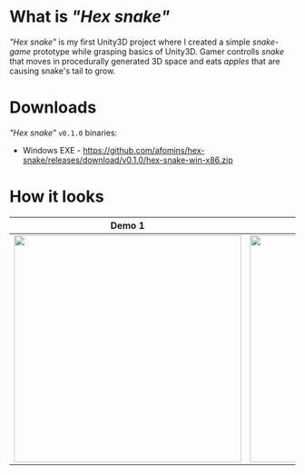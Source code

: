 # What is *"Hex snake"*
*"Hex snake"* is my first Unity3D project where I created a simple *snake-game* prototype while grasping basics of Unity3D. Gamer controlls *snake* that moves in procedurally generated 3D space and eats *apples* that are causing snake's tail to grow.

# Downloads
*"Hex snake"* `v0.1.0` binaries:
 * Windows EXE - https://github.com/afomins/hex-snake/releases/download/v0.1.0/hex-snake-win-x86.zip
 
# How it looks
| Demo 1 | Demo 2 |
| --|--|
| <img src="https://github.com/afomins/hex-snake/blob/master/gifs/snake_001.gif" width="400"> | <img src="https://github.com/afomins/hex-snake/blob/master/gifs/snake_000.gif" width="400"> |


